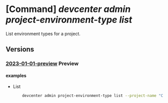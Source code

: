 # [Command] _devcenter admin project-environment-type list_

List environment types for a project.

## Versions

### [2023-01-01-preview](/Resources/mgmt-plane/L3N1YnNjcmlwdGlvbnMve30vcmVzb3VyY2Vncm91cHMve30vcHJvdmlkZXJzL21pY3Jvc29mdC5kZXZjZW50ZXIvcHJvamVjdHMve30vZW52aXJvbm1lbnR0eXBlcw==/2023-01-01-preview.xml) **Preview**

<!-- mgmt-plane /subscriptions/{}/resourcegroups/{}/providers/microsoft.devcenter/projects/{}/environmenttypes 2023-01-01-preview -->

#### examples

- List
    ```bash
        devcenter admin project-environment-type list --project-name "ContosoProj" --resource-group "rg1"
    ```
